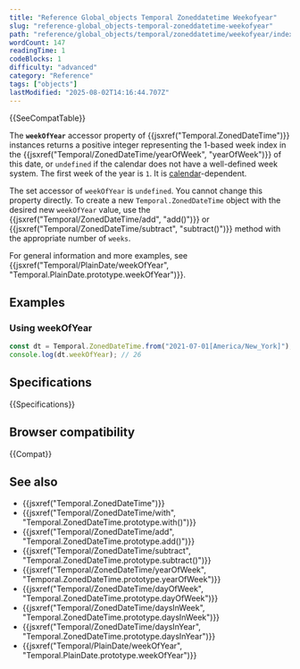 ```yaml
---
title: "Reference Global_objects Temporal Zoneddatetime Weekofyear"
slug: "reference-global_objects-temporal-zoneddatetime-weekofyear"
path: "reference/global_objects/temporal/zoneddatetime/weekofyear/index.md"
wordCount: 147
readingTime: 1
codeBlocks: 1
difficulty: "advanced"
category: "Reference"
tags: ["objects"]
lastModified: "2025-08-02T14:16:44.707Z"
---
```



{{SeeCompatTable}}

The **`weekOfYear`** accessor property of {{jsxref("Temporal.ZonedDateTime")}} instances returns a positive integer representing the 1-based week index in the {{jsxref("Temporal/ZonedDateTime/yearOfWeek", "yearOfWeek")}} of this date, or `undefined` if the calendar does not have a well-defined week system. The first week of the year is `1`. It is [calendar](/en-US/docs/Web/JavaScript/Reference/Global_Objects/Temporal#calendars)-dependent.

The set accessor of `weekOfYear` is `undefined`. You cannot change this property directly. To create a new `Temporal.ZonedDateTime` object with the desired new `weekOfYear` value, use the {{jsxref("Temporal/ZonedDateTime/add", "add()")}} or {{jsxref("Temporal/ZonedDateTime/subtract", "subtract()")}} method with the appropriate number of `weeks`.

For general information and more examples, see {{jsxref("Temporal/PlainDate/weekOfYear", "Temporal.PlainDate.prototype.weekOfYear")}}.

## Examples

### Using weekOfYear

```js
const dt = Temporal.ZonedDateTime.from("2021-07-01[America/New_York]");
console.log(dt.weekOfYear); // 26
```

## Specifications

{{Specifications}}

## Browser compatibility

{{Compat}}

## See also

- {{jsxref("Temporal.ZonedDateTime")}}
- {{jsxref("Temporal/ZonedDateTime/with", "Temporal.ZonedDateTime.prototype.with()")}}
- {{jsxref("Temporal/ZonedDateTime/add", "Temporal.ZonedDateTime.prototype.add()")}}
- {{jsxref("Temporal/ZonedDateTime/subtract", "Temporal.ZonedDateTime.prototype.subtract()")}}
- {{jsxref("Temporal/ZonedDateTime/yearOfWeek", "Temporal.ZonedDateTime.prototype.yearOfWeek")}}
- {{jsxref("Temporal/ZonedDateTime/dayOfWeek", "Temporal.ZonedDateTime.prototype.dayOfWeek")}}
- {{jsxref("Temporal/ZonedDateTime/daysInWeek", "Temporal.ZonedDateTime.prototype.daysInWeek")}}
- {{jsxref("Temporal/ZonedDateTime/daysInYear", "Temporal.ZonedDateTime.prototype.daysInYear")}}
- {{jsxref("Temporal/PlainDate/weekOfYear", "Temporal.PlainDate.prototype.weekOfYear")}}
